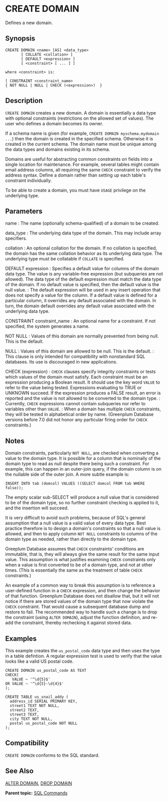 # CREATE DOMAIN 

Defines a new domain.

## <a id="section2"></a>Synopsis 

``` {#sql_command_synopsis}
CREATE DOMAIN <name> [AS] <data_type>
       [ COLLATE <collation> ] 
       [ DEFAULT <expression> ]
       [ <constraint> [ ... ] ]

where <constraint> is:

[ CONSTRAINT <constraint_name>
{ NOT NULL | NULL | CHECK (<expression>)  }
```

## <a id="section3"></a>Description 

`CREATE DOMAIN` creates a new domain. A domain is essentially a data type with optional constraints \(restrictions on the allowed set of values\). The user who defines a domain becomes its owner.

If a schema name is given \(for example, `CREATE DOMAIN myschema.mydomain ...`\) then the domain is created in the specified schema. Otherwise it is created in the current schema. The domain name must be unique among the data types and domains existing in its schema.

Domains are useful for abstracting common constraints on fields into a single location for maintenance. For example, several tables might contain email address columns, all requiring the same `CHECK` constraint to verify the address syntax. Define a domain rather than setting up each table's constraint individually.

To be able to create a domain, you must have `USAGE` privilege on the underlying type.

## <a id="section4"></a>Parameters 

name
:   The name \(optionally schema-qualified\) of a domain to be created.

data\_type
:   The underlying data type of the domain. This may include array specifiers.

collation
:   An optional collation for the domain. If no collation is specified, the domain has the same collation behavior as its underlying data type. The underlying type must be collatable if `COLLATE` is specified.

DEFAULT expression
:   Specifies a default value for columns of the domain data type. The value is any variable-free expression \(but subqueries are not allowed\). The data type of the default expression must match the data type of the domain. If no default value is specified, then the default value is the null value.
:   The default expression will be used in any insert operation that does not specify a value for the column. If a default value is defined for a particular column, it overrides any default associated with the domain. In turn, the domain default overrides any default value associated with the underlying data type.

CONSTRAINT constraint\_name
:   An optional name for a constraint. If not specified, the system generates a name.

NOT NULL
:   Values of this domain are normally prevented from being null. This is the default.

NULL
:   Values of this domain are allowed to be null. This is the default.
:   This clause is only intended for compatibility with nonstandard SQL databases. Its use is discouraged in new applications.

CHECK \(expression\)
:   `CHECK` clauses specify integrity constraints or tests which values of the domain must satisfy. Each constraint must be an expression producing a Boolean result. It should use the key word `VALUE` to refer to the value being tested. Expressions evaluating to TRUE or UNKNOWN succeed. If the expression produces a FALSE result, an error is reported and the value is not allowed to be converted to the domain type.
:   Currently, `CHECK` expressions cannot contain subqueries nor refer to variables other than `VALUE`.
:   When a domain has multiple `CHECK` constraints, they will be tested in alphabetical order by name. \(Greenplum Database versions before 7.0 did not honor any particular firing order for `CHECK` constraints.\)

## <a id="section4a"></a>Notes

Domain constraints, particularly `NOT NULL`, are checked when converting a value to the domain type. It is possible for a column that is nominally of the domain type to read as null despite there being such a constraint. For example, this can happen in an outer-join query, if the domain column is on the nullable side of the outer join. A more subtle example is:

```
INSERT INTO tab (domcol) VALUES ((SELECT domcol FROM tab WHERE false));
```

The empty scalar sub-SELECT will produce a null value that is considered to be of the domain type, so no further constraint checking is applied to it, and the insertion will succeed.

It is very difficult to avoid such problems, because of SQL's general assumption that a null value is a valid value of every data type. Best practice therefore is to design a domain's constraints so that a null value is allowed, and then to apply column `NOT NULL` constraints to columns of the domain type as needed, rather than directly to the domain type.

Greeplum Database assumes that `CHECK` constraints' conditions are immutable, that is, they will always give the same result for the same input value. This assumption is what justifies examining `CHECK` constraints only when a value is first converted to be of a domain type, and not at other times. \(This is essentially the same as the treatment of table `CHECK` constraints.\)

An example of a common way to break this assumption is to reference a user-defined function in a `CHECK` expression, and then change the behavior of that function. Greenplum Database does not disallow that, but it will not notice if there are stored values of the domain type that now violate the `CHECK` constraint. That would cause a subsequent database dump and restore to fail. The recommended way to handle such a change is to drop the constraint \(using `ALTER DOMAIN`\), adjust the function definition, and re-add the constraint, thereby rechecking it against stored data.

## <a id="section5"></a>Examples 

This example creates the `us_postal_code` data type and then uses the type in a table defintion. A regular expression test is used to verify that the value looks like a valid US postal code.

```
CREATE DOMAIN us_postal_code AS TEXT
CHECK(
   VALUE ~ '^\d{5}$'
OR VALUE ~ '^\d{5}-\d{4}$'
);

CREATE TABLE us_snail_addy (
  address_id SERIAL PRIMARY KEY,
  street1 TEXT NOT NULL,
  street2 TEXT,
  street3 TEXT,
  city TEXT NOT NULL,
  postal us_postal_code NOT NULL
);
```

## <a id="section6"></a>Compatibility 

`CREATE DOMAIN` conforms to the SQL standard.

## <a id="section7"></a>See Also 

[ALTER DOMAIN](ALTER_DOMAIN.html), [DROP DOMAIN](DROP_DOMAIN.html)

**Parent topic:** [SQL Commands](../sql_commands/sql_ref.html)


